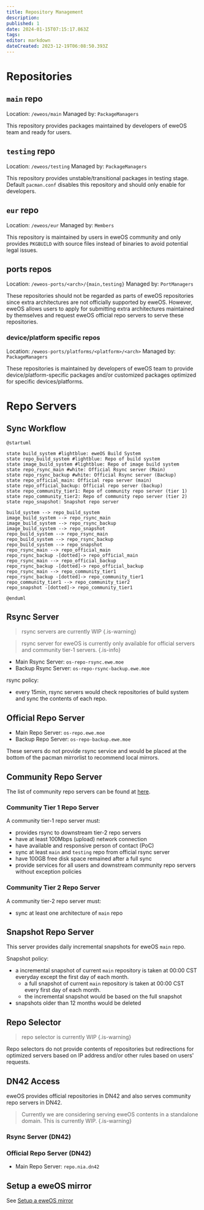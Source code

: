```yaml
---
title: Repository Management
description: 
published: 1
date: 2024-01-15T07:15:17.863Z
tags: 
editor: markdown
dateCreated: 2023-12-19T06:08:50.393Z
---
```


# Repositories

## `main` repo

Location: `/eweos/main`
Managed by: `PackageManagers`

This repository provides packages maintained by developers of eweOS team and ready for users.

## `testing` repo

Location: `/eweos/testing`
Managed by: `PackageManagers`

This repository provides unstable/transitional packages in testing stage. Default `pacman.conf` disables this repository and should only enable for developers.

## `eur` repo

Location: `/eweos/eur`
Managed by: `Members`

This repository is maintained by users in eweOS community and only provides `PKGBUILD` with source files instead of binaries to avoid potential legal issues.

## ports repos

Location: `/eweos-ports/<arch>/{main,testing}`
Managed by: `PortManagers`

These repositories should not be regarded as parts of eweOS repositories since extra architectures are not officially supported by eweOS. However, eweOS allows users to apply for submitting extra architectures maintained by themselves and request eweOS official repo servers to serve these repositories.

### device/platform specific repos

Location: `/eweos-ports/platforms/<platform>/<arch>`
Managed by: `PackageManagers`

These repositories is maintained by developers of eweOS team to provide device/platform-specific packages and/or customized packages optimized for specific devices/platforms.

# Repo Servers

## Sync Workflow


```plantuml
@startuml

state build_system #lightblue: eweOS Build System
state repo_build_system #lightblue: Repo of build system
state image_build_system #lightblue: Repo of image build system
state repo_rsync_main #white: Official Rsync server (Main)
state repo_rsync_backup #white: Official Rsync server (Backup)
state repo_official_main: Official repo server (main)
state repo_official_backup: Official repo server (backup)
state repo_community_tier1: Repo of community repo server (tier 1)
state repo_community_tier2: Repo of community repo server (tier 2)
state repo_snapshot: Snapshot repo server

build_system --> repo_build_system
image_build_system --> repo_rsync_main
image_build_system --> repo_rsync_backup
image_build_system --> repo_snapshot
repo_build_system --> repo_rsync_main
repo_build_system --> repo_rsync_backup
repo_build_system --> repo_snapshot
repo_rsync_main --> repo_official_main
repo_rsync_backup -[dotted]-> repo_official_main
repo_rsync_main --> repo_official_backup
repo_rsync_backup -[dotted]-> repo_official_backup
repo_rsync_main --> repo_community_tier1
repo_rsync_backup -[dotted]-> repo_community_tier1
repo_community_tier1 --> repo_community_tier2
repo_snapshot -[dotted]-> repo_community_tier1

@enduml
```

## Rsync Server

> rsync servers are currently WIP
{.is-warning}

> rsync server for eweOS is currently only available for official servers and community tier-1 servers.
{.is-info}

- Main Rsync Server: `os-repo-rsync.ewe.moe`
- Backup Rsync Server: `os-repo-rsync-backup.ewe.moe`

rsync policy:
- every 15min, rsync servers would check repositories of build system and sync the contents of each repo.

## Official Repo Server

- Main Repo Server: `os-repo.ewe.moe`
- Backup Repo Server: `os-repo-backup.ewe.moe`

These servers do not provide rsync service and would be placed at the bottom of the pacman mirrorlist to recommend local mirrors.

## Community Repo Server

The list of community repo servers can be found at [here](https://os.ewe.moe/download).

### Community Tier 1 Repo Server

A community tier-1 repo server must:

- provides rsync to downstream tier-2 repo servers
- have at least 100Mbps (upload) network connection
- have available and responsive person of contact (PoC)
- sync at least `main` and `testing` repo from official rsync server
- have 100GB free disk space remained after a full sync
- provide services for all users and downstream community repo servers without exception policies

### Community Tier 2 Repo Server

A community tier-2 repo server must:

- sync at least one architecture of `main` repo

## Snapshot Repo Server

This server provides daily incremental snapshots for eweOS `main` repo.

Snapshot policy:

- a incremental snapshot of current `main` repository is taken at 00:00 CST everyday except the first day of each month.
  - a full snapshot of current `main` repository is taken at 00:00 CST every first day of each month.
  - the incremental snapshot would be based on the full snapshot
- snapshots older than 12 months would be deleted

## Repo Selector

> repo selector is currently WIP
{.is-warning}

Repo selectors do not provide contents of repositories but redirections for optimized servers based on IP address and/or other rules based on users' requests.

## DN42 Access

eweOS provides official repositories in DN42 and also serves community repo servers in DN42.

> Currently we are considering serving eweOS contents in a standalone domain. This is currently WIP.
{.is-warning}

### Rsync Server (DN42)

### Official Repo Server (DN42)

- Main Repo Server: `repo.nia.dn42`

## Setup a eweOS mirror

See [Setup a eweOS mirror](/dev/topic/infra/repos/setup-mirror)